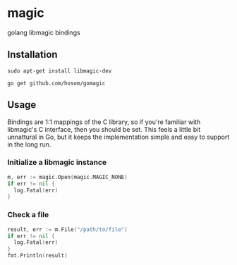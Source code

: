 # magic
golang libmagic bindings

## Installation

```
sudo apt-get install libmagic-dev

go get github.com/hosom/gomagic
```

## Usage

Bindings are 1:1 mappings of the C library, so if you're familiar with libmagic's C interface, then you should be set. This feels a little bit unnattural in Go, but it keeps the implementation simple and easy to support in the long run. 

### Initialize a libmagic instance

```go
m, err := magic.Open(magic.MAGIC_NONE)
if err != nil {
  log.Fatal(err)
}
```

### Check a file

```go
result, err := m.File("/path/to/file")
if err != nil {
  log.Fatal(err)
}
fmt.Println(result)
```
